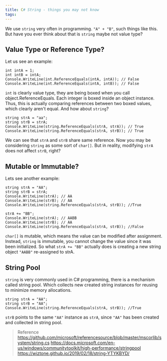 ```yaml
---
title: C# String - things you may not know
tags:
---
```


We use `string` very often in programming. `"A" + "B"`, such things like this.
But have you ever think about that is `string` maybe not value type?

<!-- more -->

## Value Type or Reference Type?

Let us see an example:
```
int intA = 1;
int intB = intA;
Console.WriteLine(int.ReferenceEquals(intA, intA)); // False
Console.WriteLine(int.ReferenceEquals(intA, intB)); // False
```
`int` is clearly value type, they are being boxed when you call object.ReferenceEquals.
Each integer is boxed inside an object instance.
Thus, this is actually comparing references between two boxed values, which clearly aren't equal.
And how about `string`?
```
string strA = "aa";
string strB = strA;
Console.WriteLine(string.ReferenceEquals(strA, strA)); // True
Console.WriteLine(string.ReferenceEquals(strA, strB)); // True
```
We can see that `strA` and `strB` share same reference.
Now you may be considering `string` as some sort of `char[]`.
But in reality, modifying `strA` does not affect `strB`, right?


## Mutable or Immutable?

Lets see another example:
```
string strA = "AA";
string strB = strA;
Console.WriteLine(strA); // AA
Console.WriteLine(strB); // AA
Console.WriteLine(string.ReferenceEquals(strA, strB)); //True

strA += "BB";
Console.WriteLine(strA); // AABB
Console.WriteLine(strB); // AA
Console.WriteLine(string.ReferenceEquals(strA, strB)); //False
```
`char[]` is mutable, which means the value can be modified after assignment.
Instead, `string` is immutable, you cannot change the value since it was been initialized.
So what `strA += "BB"` actually does is creating a new string object `"AABB"` re-assigned to strA.


## String Pool

`string` is very commonly used in C# programming, there is a mechanism called string pool.
Which collects new created string instances for reusing to minimize memory allocations.
```
string strA = "AA";
string strB = "AA";
Console.WriteLine(string.ReferenceEquals(strA, strB)); //True
```
`strB` points to the same `"AA"` instance as `strA`, since `"AA"` has been created and collected in string pool.



> Reference
> https://github.com/microsoft/referencesource/blob/master/mscorlib/system/string.cs
> https://docs.microsoft.com/en-us/windows/communitytoolkit/high-performance/stringpool
> https://wiztone.github.io/2019/02/18/string-YTYKBYD/